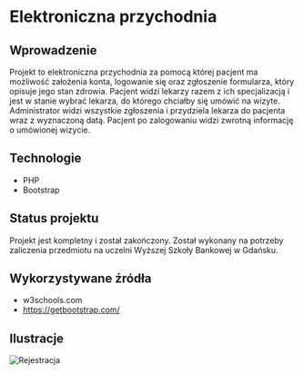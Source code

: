 # Elektroniczna przychodnia

## Wprowadzenie
Projekt to elektroniczna przychodnia za pomocą której pacjent ma możliwość założenia konta, logowanie się oraz zgłoszenie formularza, który opisuje jego stan zdrowia.
Pacjent widzi lekarzy razem z ich specjalizacją i jest w stanie wybrać lekarza, do którego chciałby się umówić na wizyte. Administrator widzi wszystkie zgłoszenia i przydziela 
lekarza do pacjenta wraz z wyznaczoną datą. Pacjent po zalogowaniu widzi zwrotną informację o umówionej wizycie.

## Technologie
* PHP
* Bootstrap

## Status projektu
Projekt jest kompletny i został zakończony. Został wykonany na potrzeby zaliczenia przedmiotu na uczelni Wyższej Szkoły Bankowej w Gdańsku.

## Wykorzystywane źródła
* w3schools.com
* https://getbootstrap.com/

## Ilustracje
![Rejestracja](‪C:\Users\User\Desktop\1.png)
